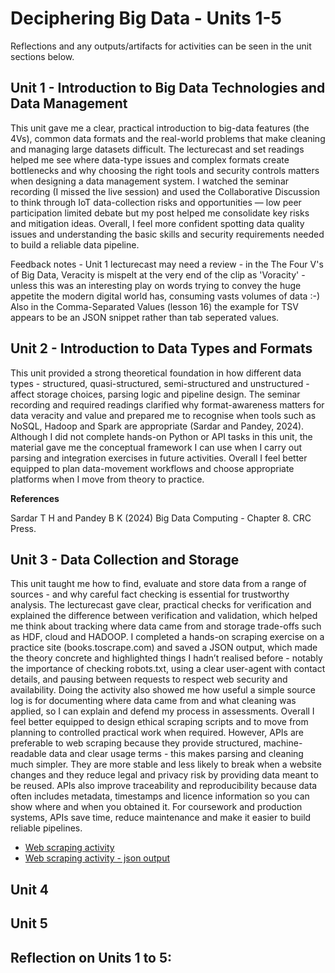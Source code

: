 # Deciphering Big Data - Units 1-5

Reflections and any outputs/artifacts for activities can be seen in the unit sections below.

## Unit 1 - Introduction to Big Data Technologies and Data Management

This unit gave me a clear, practical introduction to big-data features (the 4Vs), common data formats and the real-world problems that make cleaning and managing large datasets difficult. The lecturecast and set readings helped me see where data-type issues and complex formats create bottlenecks and why choosing the right tools and security controls matters when designing a data management system. I watched the seminar recording (I missed the live session) and used the Collaborative Discussion to think through IoT data-collection risks and opportunities — low peer participation limited debate but my post helped me consolidate key risks and mitigation ideas. Overall, I feel more confident spotting data quality issues and understanding the basic skills and security requirements needed to build a reliable data pipeline.

Feedback notes - Unit 1 lecturecast may need a review - in the The Four V's of Big Data, Veracity is mispelt at the very end of the clip as 'Voracity' - unless this was an interesting play on words trying to convey the huge appetite the modern digital world has, consuming vasts volumes of data :-) Also in the Comma-Separated Values (lesson 16) the example for TSV appears to be an JSON snippet rather than tab seperated values.


## Unit 2 - Introduction to Data Types and Formats

This unit provided a strong theoretical foundation in how different data types - structured, quasi-structured, semi-structured and unstructured - affect storage choices, parsing logic and pipeline design. The seminar recording and required readings clarified why format-awareness matters for data veracity and value and prepared me to recognise when tools such as NoSQL, Hadoop and Spark are appropriate (Sardar and Pandey, 2024). Although I did not complete hands-on Python or API tasks in this unit, the material gave me the conceptual framework I can use when I carry out parsing and integration exercises in future activities. Overall I feel better equipped to plan data-movement workflows and choose appropriate platforms when I move from theory to practice.

**References**

Sardar T H and Pandey B K (2024) Big Data Computing - Chapter 8. CRC Press.

## Unit 3 - Data Collection and Storage

This unit taught me how to find, evaluate and store data from a range of sources - and why careful fact checking is essential for trustworthy analysis. The lecturecast gave clear, practical checks for verification and explained the difference between verification and validation, which helped me think about tracking where data came from and storage trade-offs such as HDF, cloud and HADOOP. I completed a hands-on scraping exercise on a practice site (books.toscrape.com) and saved a JSON output, which made the theory concrete and highlighted things I hadn’t realised before - notably the importance of checking robots.txt, using a clear user-agent with contact details, and pausing between requests to respect web security and availability. Doing the activity also showed me how useful a simple source log is for documenting where data came from and what cleaning was applied, so I can explain and defend my process in assessments. Overall I feel better equipped to design ethical scraping scripts and to move from planning to controlled practical work when required. However, APIs are preferable to web scraping because they provide structured, machine-readable data and clear usage terms - this makes parsing and cleaning much simpler. They are more stable and less likely to break when a website changes and they reduce legal and privacy risk by providing data meant to be reused. APIs also improve traceability and reproducibility because data often includes metadata, timestamps and licence information so you can show where and when you obtained it. For coursework and production systems, APIs save time, reduce maintenance and make it easier to build reliable pipelines.

- [Web scraping activity](/pdf/books_scrape.py)
- [Web scraping activity - json output](/pdf/books_list.json)

## Unit 4


## Unit 5


## Reflection on Units 1 to 5:

